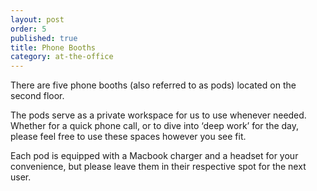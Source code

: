 ```yaml
---
layout: post
order: 5
published: true
title: Phone Booths
category: at-the-office
---
```

There are five phone booths (also referred to as pods) located on the second floor. 

<!-- more -->

The pods serve as a private workspace for us to use whenever needed. Whether for a quick phone call, or to dive into ‘deep work’ for the day, please feel free to use these spaces however you see fit. 

Each pod is equipped with a Macbook charger and a headset for your convenience, but please leave them in their respective spot for the next user. 